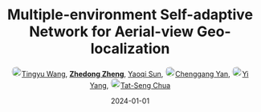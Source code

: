 ---
title: "Multiple-environment Self-adaptive Network for Aerial-view Geo-localization"
collection: publications
permalink: /publication/Multiple2024
date: 2024-01-01
doi: 10.1016/j.patcog.2024.110363
oral: 
keywords: view geo localization, geo localization, adaptive network aerial, visual geo-localization, content-based retrieval
venue: 'Pattern Recognition (PR)'
paperurl: 'https://zdzheng.xyz/files/PR2024-Wang.pdf'
code: 'https://github.com/wtyhub/MuseNet'
author: '<a href="https://zdzheng.xyz/authors/Tingyu-Wang" class="author"> <img src= "https://zdzheng.xyz/coauthors/tingyu-wang.jpeg" alt="tingyu-wang" style="border-radius: 50%; height:20px; width:20px">Tingyu Wang</a>, <strong><a href="https://zdzheng.xyz/authors/Zhedong-Zheng" class="author">Zhedong Zheng</a></strong>, <a href="https://zdzheng.xyz/authors/Yaoqi-Sun" class="author">Yaoqi Sun</a>, <a href="https://zdzheng.xyz/authors/Chenggang-Yan" class="author"> <img src= "https://zdzheng.xyz/coauthors/chenggang-yan.jpg" alt="chenggang-yan" style="border-radius: 50%; height:20px; width:20px">Chenggang Yan</a>, <a href="https://zdzheng.xyz/authors/Yi-Yang" class="author"> <img src= "https://zdzheng.xyz/coauthors/yi-yang.jpeg" alt="yi-yang" style="border-radius: 50%; height:20px; width:20px">Yi Yang</a>, <a href="https://zdzheng.xyz/authors/Tat-Seng-Chua" class="author"> <img src= "https://zdzheng.xyz/coauthors/tat-seng-chua.jpeg" alt="tat-seng-chua" style="border-radius: 50%; height:20px; width:20px">Tat-Seng Chua</a>'
sqlauthor: '{"@type": "Person","name": "Tingyu Wang"}, {"@type": "Person","name": "Zhedong Zheng"}, {"@type": "Person","name": "Yaoqi Sun"}, {"@type": "Person","name": "Chenggang Yan"}, {"@type": "Person","name": "Yi Yang"}, {"@type": "Person","name": "Tat Seng Chua"}'
citation: ' Tingyu Wang,  Zhedong Zheng,  Yaoqi Sun,  Chenggang Yan,  Yi Yang,  Tat-Seng Chua, &quot;Multiple-environment Self-adaptive Network for Aerial-view Geo-localization.&quot; Pattern Recognition, 2024. DOI: 10.1016/j.patcog.2024.110363'
pub_year: '2024'
bib: >
    @article{wang2024multiple,<br>author = "Wang, Tingyu and Zheng, Zhedong and Sun, Yaoqi and Yan, Chenggang and Yang, Yi and Chua, Tat-Seng",<br>title = "Multiple-environment Self-adaptive Network for Aerial-view Geo-localization",<br>journal = "Pattern Recognition",<br>doi = "10.1016/j.patcog.2024.110363",<br>url = "https://zdzheng.xyz/files/PR2024-Wang.pdf",<br>code = "https://github.com/wtyhub/MuseNet",<br>year = "2024"
    }

---